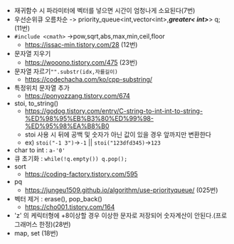 - 재귀함수 시 파라미터에 벡터를 넣으면 시간이 엄청나게 소요된다(7번)
- 우선순위큐 오름차순 -> priority_queue<int,vector\<int\>,__*greater< int>*__> q;  (11번)
- `#include <cmath>` ->pow,sqrt,abs,max,min,ceil,floor
    - https://issac-min.tistory.com/28 (12번)
- 문자열 지우기
    - https://wooono.tistory.com/475 (23번)   
- 문자열 자르기`"".substr(idx,자를길이)`
    - https://codechacha.com/ko/cpp-substring/
- 특정위치 문자열 추가
    - https://ponyozzang.tistory.com/674
- stoi, to_string()
    - https://godog.tistory.com/entry/C-string-to-int-int-to-string-%ED%98%95%EB%B3%80%ED%99%98-%ED%95%98%EA%B8%B0  
    - stoi 사용 시 뒤에 공백 및 숫자가 아닌 값이 있을 경우 앞까지만 변환한다
    - ex) `stoi("-1 3")`->`-1` || `stoi("123dfd345)`->`123`
- char to int : `a-'0'`
- 큐 초기화 : `while(!q.empty()) q.pop();`
- sort
    - https://coding-factory.tistory.com/595
- pq
    - https://jungeu1509.github.io/algorithm/use-priorityqueue/ (025번)  
- 벡터 제거 : erase(), pop_back()
    - https://cho001.tistory.com/164  
- 'z' 의 케릭터형에 +8이상할 경우 이상한 문자로 저장되어 숫자계산이 안된다.(프로그래머스 한정)(28번)
- map, set (18번)

